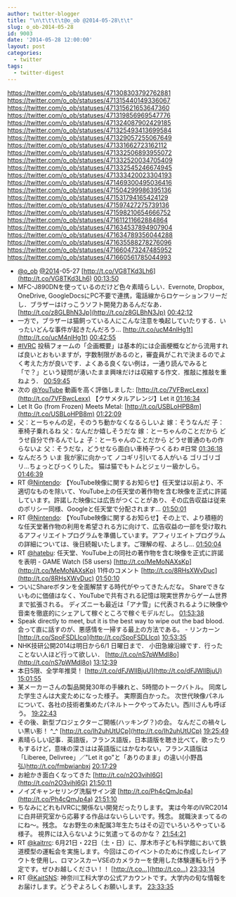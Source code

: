 ```yaml
---
author: twitter-blogger
title: "\n\t\t\t\t@o_ob @2014-05-28\t\t"
slug: o_ob-2014-05-28
id: 9003
date: '2014-05-28 12:00:00'
layout: post
categories:
  - twitter
tags:
  - twitter-digest
---
```


https://twitter.com/o_ob/statuses/471308303792762881 https://twitter.com/o_ob/statuses/471315440149336067 https://twitter.com/o_ob/statuses/471315621653647360 https://twitter.com/o_ob/statuses/471319856969547776 https://twitter.com/o_ob/statuses/471324087902429185 https://twitter.com/o_ob/statuses/471325493413699584 https://twitter.com/o_ob/statuses/471329057255067649 https://twitter.com/o_ob/statuses/471331662723162112 https://twitter.com/o_ob/statuses/471332506893955072 https://twitter.com/o_ob/statuses/471332520034705409 https://twitter.com/o_ob/statuses/471332545246674945 https://twitter.com/o_ob/statuses/471333420023304193 https://twitter.com/o_ob/statuses/471469300495036416 https://twitter.com/o_ob/statuses/471504299986395136 https://twitter.com/o_ob/statuses/471531794165424129 https://twitter.com/o_ob/statuses/471597427275739136 https://twitter.com/o_ob/statuses/471598210654666752 https://twitter.com/o_ob/statuses/471611211662884864 https://twitter.com/o_ob/statuses/471634537894907904 https://twitter.com/o_ob/statuses/471634789356044288 https://twitter.com/o_ob/statuses/471635588278276096 https://twitter.com/o_ob/statuses/471660473247485952 https://twitter.com/o_ob/statuses/471660561785044993  

*   [@o_ob](https://twitter.com/o_ob) [@2014](https://twitter.com/2014)-05-27 [http://t.co/VG8TKd3Lh6](http://t.co/VG8TKd3Lh6) [00:13:50](https://twitter.com/o_ob/statuses/471308303792762881)
*   MFC-J890DNを使っているのだけど色々素晴らしい．Evernote, Dropbox, OneDrive, GoogleDocsにPC不要で連携，電話線からロケーションフリーだし．ブラザーはけっこうソフト開発力あるんだなあ． [http://t.co/z8GLBhN3Jp](http://t.co/z8GLBhN3Jp) [00:42:12](https://twitter.com/o_ob/statuses/471315440149336067)
*   一方で，ブラザーは猫飼っている人にこんな注意を喚起していたりする．いったいどんな事件が起きたんだろう… [http://t.co/ucM4nlHg1t](http://t.co/ucM4nlHg1t) [00:42:55](https://twitter.com/o_ob/statuses/471315621653647360)
*   [#IVRC](https://twitter.com/search?q=%23IVRC&src=hash) 投稿フォームの「企画概要」は基本的には企画梗概などから流用すれば良いとおもいますが，字数制限があるのと，審査員がこれで決まるのでよく考えた方が良いです．よくある良くない例は，一通り読んでみると「で？」という疑問が湧いたまま興味だけは収縮する作文．推敲に推敲を重ねよう． [00:59:45](https://twitter.com/o_ob/statuses/471319856969547776)
*   次の [@YouTube](https://twitter.com/YouTube) 動画を高く評価しました: [http://t.co/7VFBwcLexx](http://t.co/7VFBwcLexx) 【クサメタルアレンジ】Let it [01:16:34](https://twitter.com/o_ob/statuses/471324087902429185)
*   Let It Go (from Frozen) Meets Metal: [http://t.co/USBLoHPB8m](http://t.co/USBLoHPB8m) [01:22:09](https://twitter.com/o_ob/statuses/471325493413699584)
*   父：とーちゃんの足，そのうち動かなくなるらしいよ 嫁：そうなんだ 子：車椅子乗れるね 父：なんだか嬉しそうだな 嫁：とーちゃんのことだから どうせ自分で作るんでしょ 子：とーちゃんのことだから どうせ普通のもの作らないよ 父：そうだな，どうせなら面白い車椅子つくるわ #日常 [01:36:18](https://twitter.com/o_ob/statuses/471329057255067649)
*   なんだろう いま 我が家に向かって ノコギリ引いてる人がいる ゴリゴリゴリ...ちょっとびっくりした。 猫は猫でもトムとジェリー級かしら。 [01:46:39](https://twitter.com/o_ob/statuses/471331662723162112)
*   RT [@Nintendo](https://twitter.com/Nintendo): 【YouTube映像に関するお知らせ】任天堂は以前より、不適切なものを除いて、YouTube上の任天堂の著作物を含む映像を正式に許諾しています。許諾した映像には広告がつくことがあり、その広告収益は従来のポリシー同様、Googleと任天堂で分配されます… [01:50:01](https://twitter.com/o_ob/statuses/471332506893955072)
*   RT [@Nintendo](https://twitter.com/Nintendo): 【YouTube映像に関するお知らせ】その上で、より積極的な任天堂著作物の利用を希望される方に向けて、広告収益の一部を受け取れるアフィリエイトプログラムを準備しています。アフィリエイトプログラムの詳細については、後日続報いたします。ご理解の程、よろし… [01:50:04](https://twitter.com/o_ob/statuses/471332520034705409)
*   RT [@hatebu](https://twitter.com/hatebu): 任天堂、YouTube上の同社の著作物を含む映像を正式に許諾を表明 - GAME Watch (58 users) [http://t.co/MeMoNAXsKp](http://t.co/MeMoNAXsKp) 11件のコメント [http://t.co/8RHsXWvDuc](http://t.co/8RHsXWvDuc) [01:50:10](https://twitter.com/o_ob/statuses/471332545246674945)
*   ついにShareボタンを全面解禁する時代がやってきたんだな。 Shareできないものに価値はなく、YouTubeで共有される記憶は現実世界からゲーム世界まで拡張される。 ディズニーも最近は「アナ雪」に代表されるように映像や音楽を徹底的にシェアして稼ぐところで稼ぐモデルだし。 [01:53:38](https://twitter.com/o_ob/statuses/471333420023304193)
*   Speak directly to meet, but it is the best way to wipe out the bad blood. 会って直に話すのが、悪感情を一掃する最上の方法である。 - リンカーン [http://t.co/SpoFSDLIcq](http://t.co/SpoFSDLIcq) [10:53:35](https://twitter.com/o_ob/statuses/471469300495036416)
*   NHK技研公開2014は明日から6/1 日曜日まで． 小田急線沿線です．行ったことない人ほど行って欲しい． [http://t.co/nS7pWMdl8o](http://t.co/nS7pWMdl8o) [13:12:39](https://twitter.com/o_ob/statuses/471504299986395136)
*   本日5限、全学年推奨！ [http://t.co/dFJWlIBjuU](http://t.co/dFJWlIBjuU) [15:01:55](https://twitter.com/o_ob/statuses/471531794165424129)
*   某メーカーさんの製品開発30年の手練れと、5時間のトークバトル。 同席した学生さんは大変ためになった様子。 実際面白かった。 次世代映像パネルについて、各社の技術者集めたパネルトークやってみたい。西川さんも呼ぼう。 [19:22:43](https://twitter.com/o_ob/statuses/471597427275739136)
*   その後、新型プロジェクターご開帳(ハッキング？)の会。 なんだこの禍々しい黒い影！ ^_^ [http://t.co/Ih2uhUtUCp](http://t.co/Ih2uhUtUCp) [19:25:49](https://twitter.com/o_ob/statuses/471598210654666752)
*   素晴らしい記事．英語版，フランス語版，日本語版を聴き比べて，歌ったりもするけど，意味の深さはは英語版にはかなわない，フランス語版は「Liberee, Delivree」／"Let it go"と「ありのまま」の違い(小野昌弘)http://t.co/fmbwianbxj [20:17:29](https://twitter.com/o_ob/statuses/471611211662884864)
*   お絵かき面白くなってきた [http://t.co/n2O3vihI6G](http://t.co/n2O3vihI6G) [21:50:11](https://twitter.com/o_ob/statuses/471634537894907904)
*   ノイズキャンセリング洗脳サイン波 [http://t.co/Ph4cQmJp4a](http://t.co/Ph4cQmJp4a) [21:51:10](https://twitter.com/o_ob/statuses/471634789356044288)
*   ちなみにどれもIVRCに関係ない開発だったりします。 実は今年のIVRC2014に白井研究室から応募する作品はないらしいです。残念。 就職決まってるのにね〜。残念。 なお野生の未配属3年生たちはその辺でいろいろやっている様子。 視界には入らないように気遣ってるのかな？ [21:54:21](https://twitter.com/o_ob/statuses/471635588278276096)
*   RT [@kaitrrc](https://twitter.com/kaitrrc): 6月21日・22日（土・日）に、厚木市子ども科学館において鉄道模型の運転会を実施します。今回はこのイベントのために作成したレイアウトを使用し、ロマンスカーVSEのカメラカーを使用した体験運転も行う予定です。ぜひお越しください！！ [http://t.co…](http://t.co…) [23:33:14](https://twitter.com/o_ob/statuses/471660473247485952)
*   RT [@KaitSNS](https://twitter.com/KaitSNS): 神奈川工科大学の公式アカウントです。大学内の旬な情報をお届けします。どうぞよろしくお願いします。 [23:33:35](https://twitter.com/o_ob/statuses/471660561785044993)